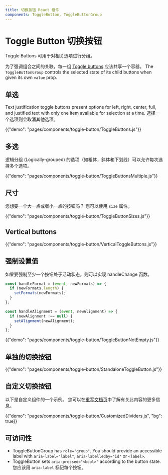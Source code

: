 ```yaml
---
title: 切换按钮 React 组件
components: ToggleButton, ToggleButtonGroup
---
```


# Toggle Button 切换按钮

<p class="description">Toggle Buttons 可用于对相关选项进行分组。</p>

为了强调组合之间的关联，每一组 [Toggle buttons](https://material.io/components/buttons#toggle-button) 应该共享一个容器。 The `ToggleButtonGroup` controls the selected state of its child buttons when given its own `value` prop.

## 单选

Text justification toggle buttons present options for left, right, center, full, and justified text with only one item available for selection at a time. 选择一个选项则会取消其他选项。

{{"demo": "pages/components/toggle-button/ToggleButtons.js"}}

## 多选

逻辑分组 (Logically-grouped) 的选项（如粗体，斜体和下划线）可以允许每次选择多个选项。

{{"demo": "pages/components/toggle-button/ToggleButtonsMultiple.js"}}

## 尺寸

您想要一个大一点或者小一点的按钮吗？ 您可以使用 `size` 属性。

{{"demo": "pages/components/toggle-button/ToggleButtonSizes.js"}}

## Vertical buttons

{{"demo": "pages/components/toggle-button/VerticalToggleButtons.js"}}

## 强制设置值

如果要强制至少一个按钮处于活动状态，则可以实现 handleChange 函数。

```jsx
const handleFormat = (event, newFormats) => {
  if (newFormats.length) {
    setFormats(newFormats);
  }
};

const handleAlignment = (event, newAlignment) => {
  if (newAlignment !== null) {
    setAlignment(newAlignment);
  }
};
```

{{"demo": "pages/components/toggle-button/ToggleButtonNotEmpty.js"}}

## 单独的切换按钮

{{"demo": "pages/components/toggle-button/StandaloneToggleButton.js"}}

## 自定义切换按钮

以下是自定义组件的一个示例。 您可以在[重写文档页](/customization/components/)中了解有关此内容的更多信息。

{{"demo": "pages/components/toggle-button/CustomizedDividers.js", "bg": true}}

## 可访问性

- ToggleButtonGroup has `role="group"`. You should provide an accessible label with `aria-label="label"`, `aria-labelledby="id"` or `<label>`.
- ToggleButton sets `aria-pressed="<bool>"` according to the button state. 您应该用 `aria-label` 标记每个按钮。